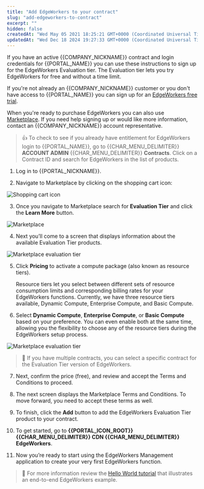```yaml
---
title: "Add EdgeWorkers to your contract"
slug: "add-edgeworkers-to-contract"
excerpt: ""
hidden: false
createdAt: "Wed May 05 2021 18:25:21 GMT+0000 (Coordinated Universal Time)"
updatedAt: "Wed Dec 18 2024 19:27:33 GMT+0000 (Coordinated Universal Time)"
---
```

If you have an active {{COMPANY_NICKNAME}} contract and login credentials for {{PORTAL_NAME}} you can use these instructions to sign up for the EdgeWorkers Evaluation tier. The Evaluation tier lets you try EdgeWorkers for free and without a time limit. 

If you're not already an {{COMPANY_NICKNAME}} customer or you don't have access to {{PORTAL_NAME}} you can sign up for an [EdgeWorkers free trial](edgeworkers-free-trial.md).

When you're ready to purchase EdgeWorkers you can also use [Marketplace](https://www.akamai.com/us/en/what-we-do/intelligent-platform/control-center/akamai-marketplace-faq.jsp). If you need help signing up or would like more information, contact an {{COMPANY_NICKNAME}} account representative. 

> 👍 To check to see if you already have entitlement for EdgeWorkers login to {{PORTAL_NAME}}, go to  {{CHAR_MENU_DELIMITER}} **ACCOUNT ADMIN** {{CHAR_MENU_DELIMITER}} **Contracts**. Click on a Contract ID and search for EdgeWorkers in the list of products.

1. Log in to {{PORTAL_NICKNAME}}.

2. Navigate to Marketplace by clicking on the shopping cart  icon:

<Frame>
  <img src="https://techdocs.akamai.com/edgeworkers/img/shopping-cart-icon-v1.png" alt="Shopping cart icon"/>
</Frame>

3. Once you navigate to Marketplace search for **Evaluation Tier** and click the **Learn More** button.

<Frame>
  <img src="https://techdocs.akamai.com/edgeworkers/img/marketplace-evaluation-tier-v1.png" alt="Marketplace"/>
</Frame>

4. Next you’ll come to a screen that displays information about the available Evaluation Tier products. 

<Frame>
  <img src="https://techdocs.akamai.com/edgeworkers/img/marketplace-evaluation-tier-products-v1.png" alt="Marketplace evaluation tier"/>
</Frame>

5. Click **Pricing** to activate a compute package (also known as resource tiers).  

   Resource tiers let you select between different sets of resource consumption limits and corresponding billing rates for your EdgeWorkers functions. Currently, we have three resource tiers available, Dynamic Compute, Enterprise Compute, and Basic Compute.

6. Select **Dynamic Compute**, **Enterprise Compute**, or **Basic Compute** based on your preference. You can even enable both at the same time, allowing you the flexibility to choose any of the resource tiers during the EdgeWorkers setup process.

<Frame>
  <img src="https://techdocs.akamai.com/edgeworkers/img/marketplace-select-edgeworkers-compute-v1.png" alt="Marketplace evaluation tier"/>
</Frame>

> 📘 If you have multiple contracts, you can select a specific contract for the Evaluation Tier version of EdgeWorkers.

7. Next, confirm the price (free), and review and accept the Terms and Conditions to proceed.  

8. The next screen displays the Marketplace Terms and Conditions. To move forward, you need to accept these terms as well.

9. To finish, click the **Add** button to add the EdgeWorkers Evaluation Tier product to your contract.

10. To get started, go to **{{PORTAL_ICON_ROOT}} {{CHAR_MENU_DELIMITER}} CDN {{CHAR_MENU_DELIMITER}} EdgeWorkers**.

11. Now you’re ready to start using the EdgeWorkers Management application to create your very first EdgeWorkers function.  

> 📘 For more information review the [Hello World tutorial](hello-world-edgeworkers-management-application.md) that illustrates an end-to-end EdgeWorkers example.

